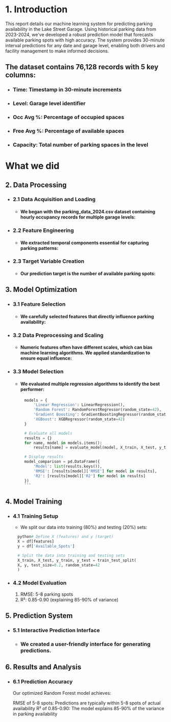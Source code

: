 # 1. Introduction
This report details our machine learning system for predicting parking availability in the Lake Street Garage. Using historical parking data from 2023-2024, we've developed a robust prediction model that forecasts available parking spots with high accuracy. The system provides 30-minute interval predictions for any date and garage level, enabling both drivers and facility management to make informed decisions.

## The dataset contains 76,128 records with 5 key columns:

- ### Time: Timestamp in 30-minute increments
- ### Level: Garage level identifier
- ### Occ Avg %: Percentage of occupied spaces
- ### Free Avg %: Percentage of available spaces
- ### Capacity: Total number of parking spaces in the level

# What we did
## 2. Data Processing
- ### 2.1 Data Acquisition and Loading
  - #### We began with the parking_data_2024.csv dataset containing hourly occupancy records for multiple garage levels:
- ### 2.2 Feature Engineering
  - #### We extracted temporal components essential for capturing parking patterns:
- ### 2.3 Target Variable Creation
  - #### Our prediction target is the number of available parking spots:
  
## 3. Model Optimization
- ### 3.1 Feature Selection
  - #### We carefully selected features that directly influence parking availability:
- ### 3.2 Data Preprocessing and Scaling
  - #### Numeric features often have different scales, which can bias machine learning algorithms. We applied standardization to ensure equal influence:
- ### 3.3 Model Selection
  - #### We evaluated multiple regression algorithms to identify the best performer:
   ```python
        models = {
            'Linear Regression': LinearRegression(),
            'Random Forest': RandomForestRegressor(random_state=42),
            'Gradient Boosting': GradientBoostingRegressor(random_state=42),
            'XGBoost': XGBRegressor(random_state=42)
        }

        # Evaluate all models
        results = {}
        for name, model in models.items():
            results[name] = evaluate_model(model, X_train, X_test, y_train, y_test)

        # Display results
        model_comparison = pd.DataFrame({
            'Model': list(results.keys()),
            'RMSE': [results[model]['RMSE'] for model in results],
            'R2': [results[model]['R2'] for model in results]
        })
        ```

## 4. Model Training
- ### 4.1 Training Setup
  - We split our data into training (80%) and testing (20%) sets:
  ```python
    python# Define X (features) and y (target)
    X = df[features]
    y = df['Available_Spots']

    # Split the data into training and testing sets
    X_train, X_test, y_train, y_test = train_test_split(
    X, y, test_size=0.2, random_state=42
    )
    ```
- ### 4.2 Model Evaluation
    1) RMSE: 5-8 parking spots
    2) R²: 0.85-0.90 (explaining 85-90% of variance)


## 5. Prediction System
- ### 5.1 Interactive Prediction Interface
    - ### We created a user-friendly interface for generating predictions.
  
## 6. Results and Analysis
  - ### 6.1 Prediction Accuracy
    Our optimized Random Forest model achieves:

    RMSE of 5-8 spots: Predictions are typically within 5-8 spots of actual availability
    R² of 0.85-0.90: The model explains 85-90% of the variance in parking availability
